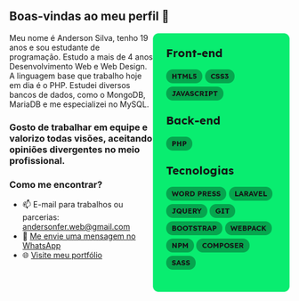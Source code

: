 ## Boas-vindas ao meu perfil 👋
<img align="right" src="knowledge.png">
Meu nome é Anderson Silva, tenho 19 anos e sou estudante de programação. Estudo a mais de 4 anos Desenvolvimento Web e Web Design.
A linguagem base que trabalho hoje em dia é o PHP. Estudei diversos bancos de dados, como o MongoDB, MariaDB e me especializei no MySQL.

### Gosto de trabalhar em equipe e valorizo todas visões, aceitando opiniões divergentes no meio profissional.

### Como me encontrar?
- 📫 E-mail para trabalhos ou parcerias: andersonfer.web@gmail.com
- 💬 [Me envie uma mensagem no WhatsApp](https://api.whatsapp.com/send?phone=77999301495&text=Gostei%20do%20seu%20trabalho,%20Anderson.%20Me%20conte%20mais%20sobre.)
- 🌐 [Visite meu portfólio](https://andersonweb.github.io/portfolio/)

<!--
**andersonweb/andersonweb** is a ✨ _special_ ✨ repository because its `README.md` (this file) appears on your GitHub profile.

Here are some ideas to get you started:

- 🔭 I’m currently working on ...
- 🌱 I’m currently learning ...
- 👯 I’m looking to collaborate on ...
- 🤔 I’m looking for help with ...
- 💬 Ask me about ...
- 📫 How to reach me: ...
- 😄 Pronouns: ...
- ⚡ Fun fact: ...
-->
